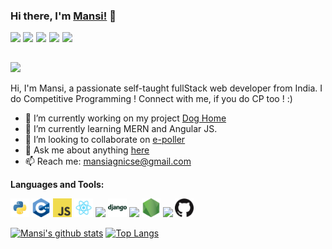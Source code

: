 ### Hi there, I'm [Mansi!](https://pyprogr.github.io) 👋

<a href="https://www.linkedin.com/in/ladyycoder/">
  <img align="left" width="20px" src="https://raw.githubusercontent.com/pyprogr/pyprogr/master/icons/linkedin.svg" />
</a>
<a href="https://www.facebook.com/yeaclassy">
  <img align="left" width="21px" src="https://raw.githubusercontent.com/pyprogr/pyprogr/master/icons/facebook.svg" />
</a>
<a href="https://ladyycoder.wordpress.com/">
  <img align="left" width="21px" src="https://raw.githubusercontent.com/pyprogr/pyprogr/master/icons/wordpress.svg" />
</a>
<a href="https://www.quora.com/profile/Mansi-Agnihotri-6">
  <img align="left" width="21px" src="https://raw.githubusercontent.com/pyprogr/pyprogr/master/icons/quora-icon-logo-by-Vexels.svg" />
</a>
<a href="https://www.hackerrank.com/Pyprogr">
  <img align="left" width="21px" src="https://raw.githubusercontent.com/pyprogr/pyprogr/master/icons/iconfinder_160_Hackerrank_logo_logos_4373234.svg" />
</a>
<br />
<br />
<p > 
  <img src="https://komarev.com/ghpvc/?username=pyprogr&color=brightgreen&style=plastic" />
</p>
Hi, I'm Mansi, a passionate self-taught fullStack web developer from India.
I do Competitive Programming ! Connect with me, if you do CP too ! :)


- 🔭 I’m currently working on my project [Dog Home](https://github.com/pyprogr/dog-home)
- 🌱 I’m currently learning MERN and Angular JS.
- 👯 I’m looking to collaborate on [e-poller](https://github.com/pyprogr/e-poller)
- 💬 Ask me about anything [here](https://github.com/pyprogr/pyprogr/issues)
- 📫 Reach me: [mansiagnicse@gmail.com](mailto:mansiagnicse@gmail.com)


**Languages and Tools:**  
<p>
<img height="30" src="https://raw.githubusercontent.com/github/explore/80688e429a7d4ef2fca1e82350fe8e3517d3494d/topics/python/python.png">
<img height="30" src="https://raw.githubusercontent.com/github/explore/80688e429a7d4ef2fca1e82350fe8e3517d3494d/topics/cpp/cpp.png">
<img height="30" src="https://raw.githubusercontent.com/github/explore/80688e429a7d4ef2fca1e82350fe8e3517d3494d/topics/javascript/javascript.png">
<img height="30" src="https://raw.githubusercontent.com/github/explore/80688e429a7d4ef2fca1e82350fe8e3517d3494d/topics/react/react.png">
<img height="30" src="https://www.vectorlogo.zone/logos/pocoo_flask/pocoo_flask-icon.svg">
<img height="30" src="https://raw.githubusercontent.com/github/explore/80688e429a7d4ef2fca1e82350fe8e3517d3494d/topics/django/django.png">
<img height="30" src="https://devicons.github.io/devicon/devicon.git/icons/mongodb/mongodb-original-wordmark.svg">
<img height="30" src="https://raw.githubusercontent.com/github/explore/80688e429a7d4ef2fca1e82350fe8e3517d3494d/topics/nodejs/nodejs.png">
<img height="30" src="https://devicons.github.io/devicon/devicon.git/icons/linux/linux-original.svg">
<img height="30" src="https://raw.githubusercontent.com/github/explore/78df643247d429f6cc873026c0622819ad797942/topics/github/github.png">
</p>

[![Mansi's github stats](https://github-readme-stats.vercel.app/api?username=pyprogr&show_icons=true&theme=radical)](https://github.com/pyprogr/github-readme-stats)
[![Top Langs](https://github-readme-stats.vercel.app/api/top-langs/?username=pyprogr&layout=compact&theme=radical&hide=css)](https://github.com/pyprogr/github-readme-stats)


